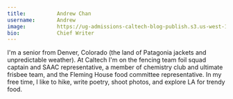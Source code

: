 ```yaml
---
title:          Andrew Chan
username:       Andrew
image:          https://ug-admissions-caltech-blog-publish.s3.us-west-1.amazonaws.com/profile_pics/amchan.png
bio:            Chief Writer
---
```


I'm a senior from Denver, Colorado (the land of Patagonia jackets and unpredictable weather). At Caltech I'm on the fencing team foil squad captain and SAAC representative, a member of chemistry club and ultimate frisbee team, and the Fleming House food committee representative. In my free time, I like to hike, write poetry, shoot photos, and explore LA for trendy food.